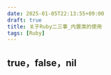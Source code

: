 ```yaml
---
date: 2025-01-05T22:13:55+09:00
draft: true
title: 关于Ruby二三事_内置类的使用
tags: [Ruby]
---
```


## true，false，nil

